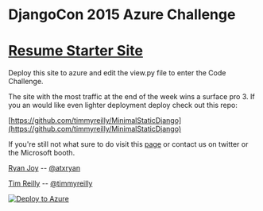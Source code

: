 # DjangoCon 2015 Azure Challenge



# [Resume Starter Site](http://youdjangositeresume.azurewebsites.net/)

Deploy this site to azure and edit the view.py file to enter the Code Challenge. 

The site with the most traffic at the end of the week wins a surface pro 3. 
If you an would like even lighter deployment deploy check out this repo: 

[https://github.com/timmyreilly/MinimalStaticDjango](https://github.com/timmyreilly/MinimalStaticDjango)


If you're still not what sure to do visit this [page](http://djangocon.azurewebsites.net/) or contact us on twitter or the Microsoft booth. 

[Ryan Joy](http://ryanjoy.com/atxryan/) -- [@atxryan](http://twitter.com/atxryan)

[Tim Reilly](http://timmyreilly.com) -- [@timmyreilly](http://twitter.com/timmyreilly)


[![Deploy to Azure](http://azuredeploy.net/deploybutton.png)](https://azuredeploy.net/)